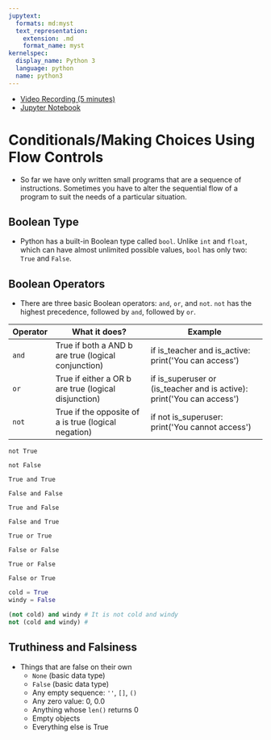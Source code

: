 ```yaml
---
jupytext:
  formats: md:myst
  text_representation:
    extension: .md
    format_name: myst
kernelspec:
  display_name: Python 3
  language: python
  name: python3
---
```


- [Video Recording (5 minutes)](https://ub.hosted.panopto.com/Panopto/Pages/Viewer.aspx?id=add3c7e4-de13-4755-b598-afa800ca2ff9)
- [Jupyter Notebook](https://github.com/mkzia/eas503-book-notes/blob/main/04/boolean.ipynb)



# Conditionals/Making Choices Using Flow Controls

- So far we have only written small programs that are a sequence of instructions. Sometimes you have to alter the sequential flow of a program to suit the needs of a particular situation.

## Boolean Type
- Python has a built-in Boolean type called `bool`. Unlike `int` and `float`, which can have almost unlimited possible values, `bool` has only two: `True` and `False`. 

## Boolean Operators
- There are three basic Boolean operators: `and`, `or`, and `not`. `not` has the highest precedence, followed by `and`, followed by `or`. 

| Operator | What it does?                                        | Example                                                                   |
|----------|------------------------------------------------------|---------------------------------------------------------------------------|
| `and`    | True if both a AND b are true (logical conjunction)  | if is_teacher and is_active:   print('You can access')                    |
| `or`     | True if either a OR b are true (logical disjunction) | if is_superuser or (is_teacher and is active):    print('You can access') |
| `not`    | True if the opposite of a is true (logical negation) | if not is_superuser:   print('You cannot access')    


```{code-cell} ipython3
not True
```

```{code-cell} ipython3
not False
```

```{code-cell} ipython3
True and True
```

```{code-cell} ipython3
False and False
```


```{code-cell} ipython3
True and False
```


```{code-cell} ipython3
False and True
```

```{code-cell} ipython3
True or True
```

```{code-cell} ipython3
False or False
```


```{code-cell} ipython3
True or False
```

```{code-cell} ipython3
False or True
```

```python
cold = True
windy = False

(not cold) and windy # It is not cold and windy
not (cold and windy) # 
```

## Truthiness and Falsiness 
- Things that are false on their own
  - `None` (basic data type)
  - `False` (basic data type)
  - Any empty sequence: `''`, `[]`, `()`
  - Any zero value: 0, 0.0
  - Anything whose `len()` returns 0
  - Empty objects
  - Everything else is True 
    